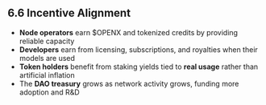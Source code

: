 ## 6.6 Incentive Alignment

- **Node operators** earn $OPENX and tokenized credits by providing reliable capacity  
- **Developers** earn from licensing, subscriptions, and royalties when their models are used  
- **Token holders** benefit from staking yields tied to **real usage** rather than artificial inflation  
- The **DAO treasury** grows as network activity grows, funding more adoption and R&D  
